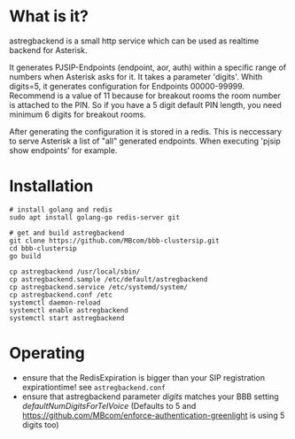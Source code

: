 # What is it?

astregbackend is a small http service which can be used as realtime backend for Asterisk.

It generates PJSIP-Endpoints (endpoint, aor, auth) within a specific range of numbers when Asterisk asks for it.
It takes a parameter 'digits'.
Whith digits=5, it generates configuration for Endpoints 00000-99999.
Recommend is a value of 11 because for breakout rooms the room number is attached to the PIN. So if you have a 5 digit default PIN length, you need minimum 6 digits for breakout rooms.

After generating the configuration it is stored in a redis.
This is neccessary to serve Asterisk a list of "all" generated endpoints.
When executing 'pjsip show endpoints' for example.

# Installation

```
# install golang and redis
sudo apt install golang-go redis-server git

# get and build astregbackend
git clone https://github.com/MBcom/bbb-clustersip.git
cd bbb-clustersip
go build

cp astregbackend /usr/local/sbin/
cp astregbackend.sample /etc/default/astregbackend
cp astregbackend.service /etc/systemd/system/
cp astregbackend.conf /etc
systemctl daemon-reload
systemctl enable astregbackend
systemctl start astregbackend
```

# Operating

* ensure that the RedisExpiration is bigger than your SIP registration expirationtime! see `astregbackend.conf`
* ensure that astregbackend parameter *digits* matches your BBB setting *defaultNumDigitsForTelVoice* (Defaults to 5 and https://github.com/MBcom/enforce-authentication-greenlight is using 5 digits too)
